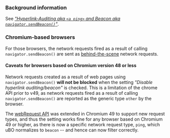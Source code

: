 ### Background information

See [_"Hyperlink-Auditing aka `<a ping>` and Beacon aka `navigator.sendBeacon()`"_](http://www.wilderssecurity.com/threads/hyperlink-auditing-aka-a-ping-and-beacon-aka-navigator-sendbeacon.364904/).

### Chromium-based browsers

For those browsers, the network requests fired as a result of calling `navigator.sendBeacon()` are sent as [behind-the-scene](./Behind-the-scene-network-requests) network requests.

#### Caveats for browsers based on Chromium version 48 or less

Network requests created as a result of web pages using `navigator.sendBeacon()` **will not be blocked** when the setting _"Disable hyperlink auditing/beacon"_ is checked. This is a limitation of the chrome API prior to v49, as network requests fired as a result of calling `navigator.sendBeacon()` are reported as the generic type `other` by the browser.

The [webRequest API](https://developer.chrome.com/extensions/webRequest) was extended in Chromium 49 to support new request types, and thus the setting works fine for any browser based on Chromium 49 or higher, as there is now a specific network request type, `ping`, which uBO normalizes to `beacon` -- and hence can now filter correctly.
